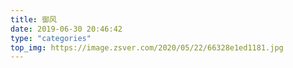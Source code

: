 ```yaml
---
title: 御风
date: 2019-06-30 20:46:42
type: "categories"
top_img: https://image.zsver.com/2020/05/22/66328e1ed1181.jpg
---
```


